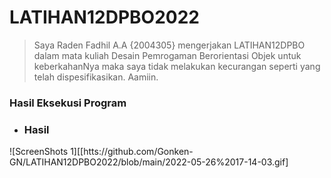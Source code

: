 # LATIHAN12DPBO2022
>Saya Raden Fadhil A.A {2004305} mengerjakan LATIHAN12DPBO dalam mata kuliah Desain Pemrogaman Berorientasi Objek untuk keberkahanNya maka saya tidak melakukan kecurangan seperti yang telah dispesifikasikan. Aamiin.
### Hasil Eksekusi Program  
- ### Hasil
![ScreenShots 1][[htts://github.com/Gonken-GN/LATIHAN12DPBO2022/blob/main/2022-05-26%2017-14-03.gif]
